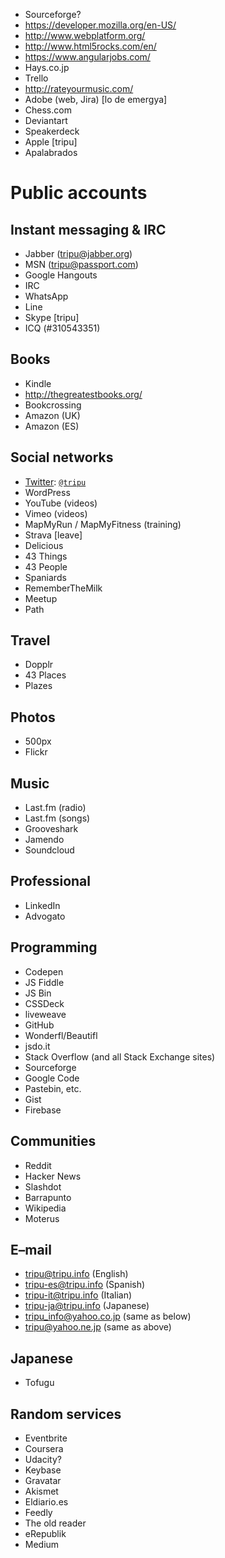 
* Sourceforge?
* https://developer.mozilla.org/en-US/
* http://www.webplatform.org/
* http://www.html5rocks.com/en/
* https://www.angularjobs.com/
* Hays.co.jp
* Trello
* http://rateyourmusic.com/
* Adobe (web, Jira)
[lo de emergya]
* Chess.com
* Deviantart
* Speakerdeck
* Apple [tripu]
* Apalabrados

Public accounts
===============

Instant messaging & IRC
-----------------------

* Jabber (tripu@jabber.org)
* MSN (tripu@passport.com)
* Google Hangouts
* IRC
* WhatsApp
* Line
* Skype [tripu]
* ICQ (#310543351)

Books
-----

* Kindle
* http://thegreatestbooks.org/
* Bookcrossing
* Amazon (UK)
* Amazon (ES)

Social networks
---------------

* [Twitter](https://twitter.com/): [`@tripu`](https://twitter.com/tripu)
* WordPress
* YouTube (videos)
* Vimeo (videos)
* MapMyRun / MapMyFitness (training)
* Strava [leave]
* Delicious
* 43 Things
* 43 People
* Spaniards
* RememberTheMilk
* Meetup
* Path

Travel
------

* Dopplr
* 43 Places
* Plazes

Photos
------

* 500px
* Flickr

Music
-----

* Last.fm (radio)
* Last.fm (songs)
* Grooveshark
* Jamendo
* Soundcloud

Professional
------------

* LinkedIn
* Advogato

Programming
-----------

* Codepen
* JS Fiddle
* JS Bin
* CSSDeck
* liveweave
* GitHub
* Wonderfl/Beautifl
* jsdo.it
* Stack Overflow (and all Stack Exchange sites)
* Sourceforge
* Google Code
* Pastebin, etc.
* Gist
* Firebase

Communities
-----------

* Reddit
* Hacker News
* Slashdot
* Barrapunto
* Wikipedia
* Moterus

E–mail
------

* tripu@tripu.info (English)
* tripu-es@tripu.info (Spanish)
* tripu-it@tripu.info (Italian)
* tripu-ja@tripu.info (Japanese)
* tripu_info@yahoo.co.jp (same as below)
* tripu@yahoo.ne.jp (same as above)

Japanese
--------

* Tofugu

Random services
---------------

* Eventbrite
* Coursera
* Udacity?
* Keybase
* Gravatar
* Akismet
* Eldiario.es
* Feedly
* The old reader
* eRepublik
* Medium



